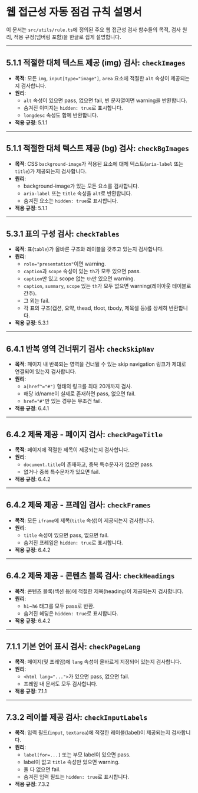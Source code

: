 # 웹 접근성 자동 점검 규칙 설명서

이 문서는 `src/utils/rule.ts`에 정의된 주요 웹 접근성 검사 함수들의 목적, 검사 원리, 적용 규정(넘버링 포함)을 한글로 쉽게 설명합니다.

---

## 5.1.1 적절한 대체 텍스트 제공 (img) 검사: `checkImages`

- **목적**: 모든 `img`, `input[type="image"]`, `area` 요소에 적절한 `alt` 속성이 제공되는지 검사합니다.
- **원리**:
  - `alt` 속성이 있으면 pass, 없으면 fail, 빈 문자열이면 warning을 반환합니다.
  - 숨겨진 이미지는 `hidden: true`로 표시합니다.
  - `longdesc` 속성도 함께 반환합니다.
- **적용 규정**: 5.1.1

---

## 5.1.1 적절한 대체 텍스트 제공 (bg) 검사: `checkBgImages`

- **목적**: CSS `background-image`가 적용된 요소에 대체 텍스트(`aria-label` 또는 `title`)가 제공되는지 검사합니다.
- **원리**:
  - background-image가 있는 모든 요소를 검사합니다.
  - `aria-label` 또는 `title` 속성을 `alt`로 반환합니다.
  - 숨겨진 요소는 `hidden: true`로 표시합니다.
- **적용 규정**: 5.1.1

---

## 5.3.1 표의 구성 검사: `checkTables`

- **목적**: 표(`table`)가 올바른 구조와 레이블을 갖추고 있는지 검사합니다.
- **원리**:
  - `role="presentation"`이면 warning.
  - `caption`과 `scope` 속성이 있는 `th`가 모두 있으면 pass.
  - `caption`만 있고 scope 없는 `th`만 있으면 warning.
  - `caption`, `summary`, `scope` 있는 `th`가 모두 없으면 warning(레이아웃 테이블로 간주).
  - 그 외는 fail.
  - 각 표의 구조(캡션, 요약, thead, tfoot, tbody, 제목셀 등)를 상세히 반환합니다.
- **적용 규정**: 5.3.1

---

## 6.4.1 반복 영역 건너뛰기 검사: `checkSkipNav`

- **목적**: 페이지 내 반복되는 영역을 건너뛸 수 있는 skip navigation 링크가 제대로 연결되어 있는지 검사합니다.
- **원리**:
  - `a[href^="#"]` 형태의 링크를 최대 20개까지 검사.
  - 해당 id/name이 실제로 존재하면 pass, 없으면 fail.
  - `href="#"`만 있는 경우는 무조건 fail.
- **적용 규정**: 6.4.1

---

## 6.4.2 제목 제공 - 페이지 검사: `checkPageTitle`

- **목적**: 페이지에 적절한 제목이 제공되는지 검사합니다.
- **원리**:
  - `document.title`이 존재하고, 중복 특수문자가 없으면 pass.
  - 없거나 중복 특수문자가 있으면 fail.
- **적용 규정**: 6.4.2

---

## 6.4.2 제목 제공 - 프레임 검사: `checkFrames`

- **목적**: 모든 `iframe`에 제목(`title` 속성)이 제공되는지 검사합니다.
- **원리**:
  - `title` 속성이 있으면 pass, 없으면 fail.
  - 숨겨진 프레임은 `hidden: true`로 표시합니다.
- **적용 규정**: 6.4.2

---

## 6.4.2 제목 제공 - 콘텐츠 블록 검사: `checkHeadings`

- **목적**: 콘텐츠 블록(섹션 등)에 적절한 제목(heading)이 제공되는지 검사합니다.
- **원리**:
  - `h1`~`h6` 태그를 모두 pass로 반환.
  - 숨겨진 헤딩은 `hidden: true`로 표시합니다.
- **적용 규정**: 6.4.2

---

## 7.1.1 기본 언어 표시 검사: `checkPageLang`

- **목적**: 페이지(및 프레임)에 `lang` 속성이 올바르게 지정되어 있는지 검사합니다.
- **원리**:
  - `<html lang="...">`가 있으면 pass, 없으면 fail.
  - 프레임 내 문서도 모두 검사합니다.
- **적용 규정**: 7.1.1

---

## 7.3.2 레이블 제공 검사: `checkInputLabels`

- **목적**: 입력 필드(`input`, `textarea`)에 적절한 레이블(label)이 제공되는지 검사합니다.
- **원리**:
  - `label[for=...]` 또는 부모 label이 있으면 pass.
  - label이 없고 `title` 속성만 있으면 warning.
  - 둘 다 없으면 fail.
  - 숨겨진 입력 필드는 `hidden: true`로 표시합니다.
- **적용 규정**: 7.3.2
